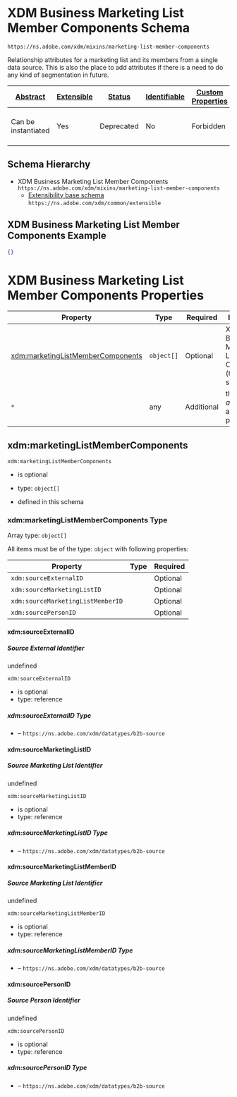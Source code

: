 
# XDM Business Marketing List Member Components Schema

```
https://ns.adobe.com/xdm/mixins/marketing-list-member-components
```

Relationship attributes for a marketing list and its members from a single data source. This is also the place to add attributes if there is a need to do any kind of segmentation in future.

| [Abstract](../../../abstract.md) | [Extensible](../../../extensions.md) | [Status](../../../status.md) | [Identifiable](../../../id.md) | [Custom Properties](../../../extensions.md) | [Additional Properties](../../../extensions.md) | Defined In |
|----------------------------------|--------------------------------------|------------------------------|--------------------------------|---------------------------------------------|-------------------------------------------------|------------|
| Can be instantiated | Yes | Deprecated | No | Forbidden | Permitted | [fieldgroups/marketing-list/marketing-list-member-components.schema.json](fieldgroups/marketing-list/marketing-list-member-components.schema.json) |
## Schema Hierarchy

* XDM Business Marketing List Member Components `https://ns.adobe.com/xdm/mixins/marketing-list-member-components`
  * [Extensibility base schema](../../datatypes/extensible.schema.md) `https://ns.adobe.com/xdm/common/extensible`


## XDM Business Marketing List Member Components Example
```json
{}
```

# XDM Business Marketing List Member Components Properties

| Property | Type | Required | Defined by |
|----------|------|----------|------------|
| [xdm:marketingListMemberComponents](#xdmmarketinglistmembercomponents) | `object[]` | Optional | XDM Business Marketing List Member Components (this schema) |
| `*` | any | Additional | this schema *allows* additional properties |

## xdm:marketingListMemberComponents


`xdm:marketingListMemberComponents`
* is optional
* type: `object[]`

* defined in this schema

### xdm:marketingListMemberComponents Type


Array type: `object[]`

All items must be of the type:
`object` with following properties:


| Property | Type | Required |
|----------|------|----------|
| `xdm:sourceExternalID`|  | Optional |
| `xdm:sourceMarketingListID`|  | Optional |
| `xdm:sourceMarketingListMemberID`|  | Optional |
| `xdm:sourcePersonID`|  | Optional |



#### xdm:sourceExternalID
##### Source External Identifier

undefined

`xdm:sourceExternalID`
* is optional
* type: reference

##### xdm:sourceExternalID Type


* []() – `https://ns.adobe.com/xdm/datatypes/b2b-source`







#### xdm:sourceMarketingListID
##### Source Marketing List Identifier

undefined

`xdm:sourceMarketingListID`
* is optional
* type: reference

##### xdm:sourceMarketingListID Type


* []() – `https://ns.adobe.com/xdm/datatypes/b2b-source`







#### xdm:sourceMarketingListMemberID
##### Source Marketing List Identifier

undefined

`xdm:sourceMarketingListMemberID`
* is optional
* type: reference

##### xdm:sourceMarketingListMemberID Type


* []() – `https://ns.adobe.com/xdm/datatypes/b2b-source`







#### xdm:sourcePersonID
##### Source Person Identifier

undefined

`xdm:sourcePersonID`
* is optional
* type: reference

##### xdm:sourcePersonID Type


* []() – `https://ns.adobe.com/xdm/datatypes/b2b-source`











